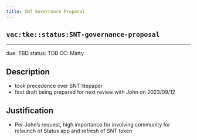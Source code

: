 ```yaml
---
title: SNT Governance Proposal
---
```


## `vac:tke::status:SNT-governance-proposal`
---

due: TBD
status: TDB
CC: Matty


## Description

* took precedence over SNT litepaper
* first draft being prepared for next review with John on 2023/09/12

## Justification

* Per John’s request, high importance for involving community for relaunch of Status app and refresh of SNT token

